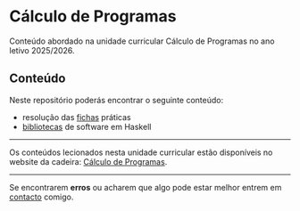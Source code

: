 # Cálculo de Programas

Conteúdo abordado na unidade curricular Cálculo de Programas no ano letivo 2025/2026.

## Conteúdo

Neste repositório poderás encontrar o seguinte conteúdo:
- resolução das [fichas](fichas/) práticas
- [bibliotecas](bibliotecas/) de software em Haskell

---

Os conteúdos lecionados nesta unidade curricular estão disponíveis no website da cadeira: [Cálculo de Programas](https://haslab.github.io/CP/).

---

Se encontrarem **erros** ou acharem que algo pode estar melhor entrem em [contacto](mailto:a106919@alunos.uminho.pt) comigo.

